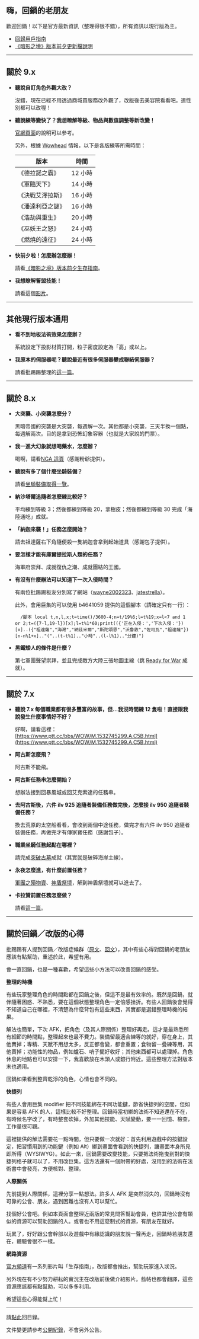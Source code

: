 ## 嗨，回鍋的老朋友

歡迎回鍋！以下是官方最新資訊（整理得很不錯），所有資訊以現行版為主。

- [回歸用戶指南](https://worldofwarcraft.com/zh-tw/game/returning-players-guide)
- [《暗影之境》版本前夕更新檔說明](https://worldofwarcraft.com/zh-tw/news/23529209/%E6%9A%97%E5%BD%B1%E4%B9%8B%E5%A2%83%E7%89%88%E6%9C%AC%E5%89%8D%E5%A4%95%E6%9B%B4%E6%96%B0%E6%AA%94%E8%AA%AA%E6%98%8E)

---

## 關於 9.x

- **聽說自訂角色外觀大改？**

    沒錯，現在已經不用透過商城買服務改外觀了，改版後去美容院看看吧。連性別都可以改喔！

- **聽說練等變快了？我想瞭解等級、物品與數值調整等新改變！**

    [官網頁面](https://worldofwarcraft.com/zh-tw/news/23523206/)的說明可以參考。
    
    另外，根據 [Wowhead](https://www.wowhead.com/news=318397/leveling-fast-in-shadowlands-which-expansion-is-right-for-you) 情報，以下是各版練等所需時間：
    
    | 版本           | 時間    |
    | -------------- | ------ |
    | 《德拉諾之霸》  | 12 小時 |
    | 《軍臨天下》    | 14 小時 |
    | 《決戰艾澤拉斯》| 16 小時 |
    | 《潘達利亞之謎》| 16 小時 |
    | 《浩劫與重生》  | 20 小時 |
    | 《巫妖王之怒》  | 24 小時 |
    | 《燃燒的遠征》  | 24 小時 |

- **快前夕啦！怎麼辦怎麼辦！**

    請看[《暗影之境》版本前夕生存指南](https://www.youtube.com/watch?v=OYFuKAVRASE)。

- **我想瞭解誓盟技能！**

    請看這個[影片](https://www.youtube.com/watch?v=u1GI2Ja9UL4)。

---

## 其他現行版本通用

- **看不到地板法術效果怎麼辦？**

    系統設定下投影材質打開，粒子密度設定為「高」或以上。

- **我原本的伺服器呢？聽說最近有很多伺服器變成聯結伺服器？**

    請看批踢踢整理的[這一篇](https://www.ptt.cc/bbs/WOW/M.1601913850.A.48F.html)。

---

## 關於 8.x

- **大突襲、小突襲怎麼分？**

    黑暗帝國的突襲是大突襲，每週解一次。其他都是小突襲，三天半換一個點，每週解兩次。目的是拿到恐怖幻象容器（也就是大家說的門票）。

- **我一進大幻象就想喝藥水，怎麼辦？**

    喝啊，請看[NGA 這頁](https://bbs.nga.cn/read.php?tid=20375636&rand=999)（感謝粉爺提供）。

- **聽說有多了個什麼坐騎裝備？**

    請看[坐騎裝備取得一覽](https://forum.gamer.com.tw/C.php?bsn=5219&snA=659405)。

- **納沙塔爾追隨者怎麼練比較好？**

    平均練到等級 3；然後都練到等級 20，拿樹皮；然後都練到等級 30 完成「海陸通吃」成就。

- **「納迦來襲！」任務怎麼開始？**

    請去祖達薩右下角隨便殺一隻納迦會拿到起始道具（感謝包子提供）。

- **要怎樣才能有庫爾提拉斯人類的任務？**

    海軍府崇拜、成就復仇之潮、成就團結的王國。

- **有沒有什麼辦法可以知道下一次入侵時間？**

    有兩位批踢踢板友分別寫了網站（[wayne2002323](https://wayne2002323.github.io/WOWIncursionCountdown/index.html)、[jatestrella](https://jatestrella.github.io/WebSite/invasion.html)）。
    
    此外，會用巨集的可以使用 b4641059 提供的這個腳本（請確定只有一行）：
    
        /腳本 local t,n,l,x;t=time()/3600-4;n=t/19%6;l=t%19;x=l<7 and 1 or 2;t=({7-l,19-l})[x];l=t%1*60;print(({'正在入侵：','下次入侵：'})[x]..({"祖達薩","海灣","納茲米爾","斯陀頌恩","沃魯敦","佐司瓦","祖達薩"})[n-n%1+x].."("..(t-t%1).."小時"..(l-l%1).."分鐘)")

- **黑鐵矮人的條件是什麼？**

    第七軍團聲望崇拜，並且完成敵方大陸三張地圖主線（跳 [Ready for War](https://www.wowhead.com/achievement=12510/ready-for-war) 成就）。

---

## 關於 7.x

- **聽說 7.x 每個職業都有很多豐富的故事，但…我沒時間練 12 隻啦！直接跟我說發生什麼事情好不好？**

    好啊，請看這裡：[https://www.ptt.cc/bbs/WOW/M.1532745299.A.C5B.html](https://www.ptt.cc/bbs/WOW/M.1532745299.A.C5B.html)    

- **阿古斯怎麼飛？**

    阿古斯不能飛。

- **阿古斯任務串怎麼開始？**

    想辦法接到回暴風城或回艾克索達的任務串。

- **去阿古斯後，六件 ilv 925 追隨者裝備任務做完後，怎麼接 ilv 950 追隨者裝備任務？**

    換去荒原的太空船看看，會收到兩個中途任務，做完才有六件 ilv 950 追隨者裝備任務，再做完才有傳家寶任務（感謝包子）。

- **職業坐騎任務起點在哪裡？**

    請完成[突破古墓](http://www.wowhead.com/achievement=11546/breaching-the-tomb)成就（其實就是破碎海岸主線）。

- **永夜怎麼進，有什麼前置任務？**

    [軍團之殞物資](http://www.wowhead.com/quest=46286/legionfall-supplies)、[神盾祭壇](http://www.wowhead.com/quest=46244/altar-of-the-aegis)，解到神盾祭壇就可以進去了。

- **卡拉贊前置任務怎麼做？**

    請看[這一篇](http://www.wowhead.com/quest=45422/edict-of-the-god-king)。

---

## 關於回鍋／改版的心得

批踢踢有人提到回鍋／改版症候群（[原文](https://www.ptt.cc/bbs/WOW/M.1602728300.A.A67.html)、[回文](https://www.ptt.cc/bbs/WOW/M.1602848861.A.44A.html)），其中有些心得對回鍋的老朋友應該有點幫助，重述於此，希望有用。

會一直回鍋，也是一種喜歡，希望這些小方法可以改善回鍋的感受。

**整理的時機**

有些玩家整理角色的時間點都在回鍋之後，但這不是最有效率的。既然是回鍋，就伴隨著困惑、不熟悉，要在這個狀態整理角色一定倍感挫折。有些人回鍋後會覺得不知道自己在哪裡，不清楚為什麼背包有這些東西，其實都是選錯整理時機的結果。

解法也簡單，下次 AFK，把角色（及其人際關係）整理好再走。這才是最熟悉所有細節的時間點，整理起來也最不費力。裝備留最適合練等的就好，穿在身上，其他賣掉；專精、天賦不用想太多，反正都會變，都會重置；食物留一疊練等用，其他賣掉；功能性的物品，例如爐石、哨子擺好收好；其他東西都可以處理掉。角色休息的地點也可以安排一下，我喜歡放在木頭人或銀行附近。這些整理方法對版本末也適用。

回鍋如果看到整齊乾淨的角色，心情也會不同的。

**快捷列**

有些人會用巨集 modifier 把不同技能綁在不同功能鍵，節省快捷列的空間，但如果是容易 AFK 的人，這樣比較不好整理。回鍋時當初綁的法術不知道還在不在，有時候名字改了，有時整套砍掉，外加其他技能、天賦變動，要一一回憶、檢查，工作量很可觀。

這裡提供的解法需要花一點時間，但只要做一次就好：首先利用遊戲中的按鍵設定，把習慣用到的功能鍵（例如 Alt）綁到畫面會看到的快捷列，讓畫面本身所見即所得（WYSIWYG）。如此一來，回鍋需要改變技能，只要把法術拖曳到對的快捷列格子就可以了，不用改巨集。這方法還有一個附帶的好處，沒用到的法術在法術書中會發亮，方便核對、整理。

**人際關係**

先前提到人際關係，這裡分享一點想法。許多人 AFK 是突然消失的，回鍋時沒有可靠的公會、朋友，遇到困難也沒有人可以幫忙。

找個好公會吧。例如本頁面會整理近兩版的常見問答幫助會員，也許其他公會有類似的資源可以幫助回鍋的人。或者也不用這麼制式的資源，有朋友在就好。

玩累了，好好跟公會幹部以及遊戲中有緣認識的朋友說一聲再走，回鍋時若朋友還在，體驗會很不一樣。

**網路資源**

[官方頻道](https://www.youtube.com/channel/UCgNBSxvqQMhVYBo-XSnmbqg)有一系列影片叫「生存指南」，改版都會推出，幫助玩家進入狀況。

另外現在有不少努力耕耘的實況主在改版前後做介紹影片。藍帖也都會翻譯，這些資源應該都有點幫助，可以多多利用。

希望這些心得能幫上忙！

---

請[點此](index.html)回目錄。

文件變更請參考[公開紀錄](https://github.com/badbadweather/badbadweather.github.io/commits/master/oldfriends.md)，不會另外公告。
